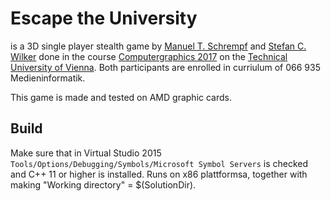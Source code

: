 # Escape the University
is a 3D single player stealth game by [Manuel T. Schrempf](mailto:e0920136@student.tuwien.ac.at) and [Stefan C. Wilker](mailto:e0920293@student.tuwien.ac.at) done in the course [Computergraphics 2017](https://tiss.tuwien.ac.at/course/educationDetails.xhtml?windowId=9cd&semester=2017S&courseNr=186831) on the [Technical University of Vienna](http://www.tuwien.ac.at/en/tuwien_home/). Both participants are enrolled in curriulum of 066 935 Medieninformatik.

This game is made and tested on AMD graphic cards. 

## Build
Make sure that in Virtual Studio 2015 `Tools/Options/Debugging/Symbols/Microsoft Symbol Servers` is checked and C++ 11 or higher is installed. Runs on x86 plattformsa, together with making "Working directory" = $(SolutionDir).
